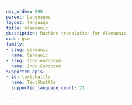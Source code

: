 ```yaml
---
nav_order: 999
parent: Languages
layout: language
title: Alemannic
description: Machine translation for Alemannic
code: gsw
family:
- slug: germanic
  name: Germanic
- slug: indo-european
  name: Indo-European
supported_apis:
- id: textshuttle
  name: TextShuttle
  supported_language_count: 21

---
```


